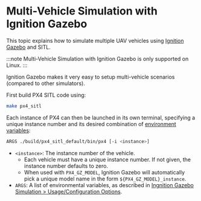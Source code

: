 # Multi-Vehicle Simulation with Ignition Gazebo

This topic explains how to simulate multiple UAV vehicles using [Ignition Gazebo](../sim_gazebo_gz/README.md) and SITL.

:::note
Multi-Vehicle Simulation with Ignition Gazebo is only supported on Linux.
:::

Ignition Gazebo makes it very easy to setup multi-vehicle scenarios (compared to other simulators).

First build PX4 SITL code using:

```sh
make px4_sitl
```

Each instance of PX4 can then be launched in its own terminal, specifying a unique instance number and its desired combination of [environment variables](../sim_gazebo_gz/README.md#usage-configuration-options):

```sh
ARGS ./build/px4_sitl_default/bin/px4 [-i <instance>]
```

- `<instance>`:
  The instance number of the vehicle.
  - Each vehicle must have a unique instance number.
    If not given, the instance number defaults to zero.
  - When used with `PX4_GZ_MODEL`, Ignition Gazebo will automatically pick a unique model name in the form `${PX4_GZ_MODEL}_instance`. 
- `ARGS`:
   A list of environmental variables, as described in [Ingnition Gazebo Simulation > Usage/Configuration Options](../sim_gazebo_gz/README.md#usage-configuration-options).
